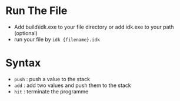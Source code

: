 # Run The File
- Add build\idk.exe to your file directory or add idk.exe to your path (optional)
- run your file by `idk {filename}.idk`

# Syntax

- `push` : push a value to the stack
- `add`  : add two values and push them to the stack
- `hit`  : terminate the programme